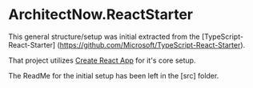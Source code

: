 # ArchitectNow.ReactStarter

This general structure/setup was initial extracted from the [TypeScript-React-Starter] (https://github.com/Microsoft/TypeScript-React-Starter).

That project utilizes [Create React App](https://github.com/facebookincubator/create-react-app) for it's core setup.

The ReadMe for the initial setup has been left in the [src] folder.
